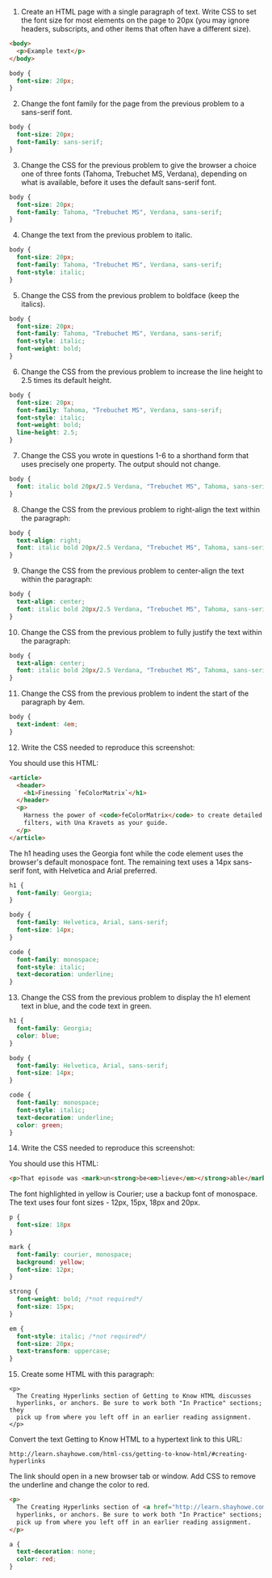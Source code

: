 1. Create an HTML page with a single paragraph of text. Write CSS to set the font size for most elements on the page to 20px (you may ignore headers, subscripts, and other items that often have a different size).

```html
<body>
  <p>Example text</p>
</body>
```

```css
body {
  font-size: 20px;
}
```

2. Change the font family for the page from the previous problem to a sans-serif font.

```css
body {
  font-size: 20px;
  font-family: sans-serif;
}
```

3. Change the CSS for the previous problem to give the browser a choice one of three fonts (Tahoma, Trebuchet MS, Verdana), depending on what is available, before it uses the default sans-serif font.

```css
body {
  font-size: 20px;
  font-family: Tahoma, "Trebuchet MS", Verdana, sans-serif;
}
```

4. Change the text from the previous problem to italic.

```css
body {
  font-size: 20px;
  font-family: Tahoma, "Trebuchet MS", Verdana, sans-serif;
  font-style: italic;
}
```

5. Change the CSS from the previous problem to boldface (keep the italics).

```css
body {
  font-size: 20px;
  font-family: Tahoma, "Trebuchet MS", Verdana, sans-serif;
  font-style: italic;
  font-weight: bold;
}
```

6. Change the CSS from the previous problem to increase the line height to 2.5 times its default height.

```css
body {
  font-size: 20px;
  font-family: Tahoma, "Trebuchet MS", Verdana, sans-serif;
  font-style: italic;
  font-weight: bold;
  line-height: 2.5;
}
```

7. Change the CSS you wrote in questions 1-6 to a shorthand form that uses precisely one property. The output should not change.

```css
body {
  font: italic bold 20px/2.5 Verdana, "Trebuchet MS", Tahoma, sans-serif;
}
```

8. Change the CSS from the previous problem to right-align the text within the paragraph:

```css
body {
  text-align: right;
  font: italic bold 20px/2.5 Verdana, "Trebuchet MS", Tahoma, sans-serif;
}
```

9. Change the CSS from the previous problem to center-align the text within the paragraph:

```css
body {
  text-align: center;
  font: italic bold 20px/2.5 Verdana, "Trebuchet MS", Tahoma, sans-serif;
}
```

10. Change the CSS from the previous problem to fully justify the text within the paragraph:

```css
body {
  text-align: center;
  font: italic bold 20px/2.5 Verdana, "Trebuchet MS", Tahoma, sans-serif;
}
```

11. Change the CSS from the previous problem to indent the start of the paragraph by 4em.

```css
body {
  text-indent: 4em;
}
```

12. Write the CSS needed to reproduce this screenshot:

You should use this HTML:
```html
<article>
  <header>
    <h1>Finessing `feColorMatrix`</h1>
  </header>
  <p>
    Harness the power of <code>feColorMatrix</code> to create detailed
    filters, with Una Kravets as your guide.
  </p>
</article>
```
The h1 heading uses the Georgia font while the code element uses the browser's default monospace font. The remaining text uses a 14px sans-serif font, with Helvetica and Arial preferred.

```css
h1 {
  font-family: Georgia;
}

body {
  font-family: Helvetica, Arial, sans-serif;
  font-size: 14px;
}

code {
  font-family: monospace;
  font-style: italic;
  text-decoration: underline;
}
```

13. Change the CSS from the previous problem to display the h1 element text in blue, and the code text in green.

```css
h1 {
  font-family: Georgia;
  color: blue;
}

body {
  font-family: Helvetica, Arial, sans-serif;
  font-size: 14px;
}

code {
  font-family: monospace;
  font-style: italic;
  text-decoration: underline;
  color: green;
}
```

14. Write the CSS needed to reproduce this screenshot:

You should use this HTML:
```html
<p>That episode was <mark>un<strong>be<em>lieve</em></strong>able</mark>!</p>
```

The font highlighted in yellow is Courier; use a backup font of monospace. The text uses four font sizes - 12px, 15px, 18px and 20px.

```css
p {
  font-size: 18px
}

mark {
  font-family: courier, monospace;
  background: yellow;
  font-size: 12px;
}

strong {
  font-weight: bold; /*not required*/
  font-size: 15px;
}

em {
  font-style: italic; /*not required*/
  font-size: 20px;
  text-transform: uppercase;
}
```

15. Create some HTML with this paragraph:
```
<p>
  The Creating Hyperlinks section of Getting to Know HTML discusses
  hyperlinks, or anchors. Be sure to work both "In Practice" sections; they
  pick up from where you left off in an earlier reading assignment.
</p>
```

Convert the text Getting to Know HTML to a hypertext link to this URL:
```
http://learn.shayhowe.com/html-css/getting-to-know-html/#creating-hyperlinks
```

The link should open in a new browser tab or window. Add CSS to remove the underline and change the color to red.

```html
<p>
  The Creating Hyperlinks section of <a href="http://learn.shayhowe.com/html-css/getting-to-know-html/#creating-hyperlinks" target="_blank">Getting to Know HTML</a> discusses
  hyperlinks, or anchors. Be sure to work both "In Practice" sections; they
  pick up from where you left off in an earlier reading assignment.
</p>
```

```css
a {
  text-decoration: none;
  color: red;
}
```
